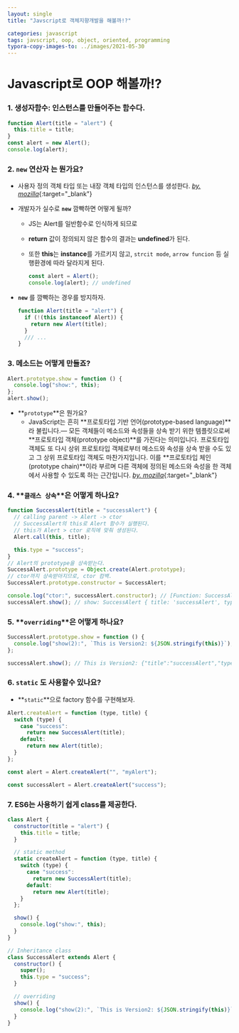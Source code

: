 ```yaml
---
layout: single
title: "Javscript로 객체지향개발을 해볼까!?"

categories: javascript
tags: javscript, oop, object, oriented, programming
typora-copy-images-to: ../images/2021-05-30
---
```




# Javascript로 OOP 해볼까!?



### 1. 생성자함수: 인스턴스를 만들어주는 함수다.

```javascript
function Alert(title = "alert") {
  this.title = title;
}
const alert = new Alert();
console.log(alert);
```



### 2. **`new` 연산자** 는 뭔가요?

- 사용자 정의 객체 타입 또는 내장 객체 타입의 인스턴스를 생성한다. [_by. mozilla_](https://developer.mozilla.org/ko/docs/Web/JavaScript/Reference/Operators/new){:target="_blank"}

- 개발자가 실수로 **`new`** 깜빡하면 어떻게 될까?

  - JS는 Alert를 일반함수로 인식하게 되므로

  - **return** 값이 정의되지 않은 함수의 결과는 **undefined**가 된다.

  - 또한 **this**는 **instance**를 가르키지 않고, `strcit mode`, `arrow funcion` 등 실행환경에 따라 달라지게 된다.

    ```javascript
    const alert = Alert();
    console.log(alert); // undefined
    ```

- **`new`** 를 깜빡하는 경우를 방지하자.

  ```javascript
  function Alert(title = "alert") {
    if (!(this instanceof Alert)) {
      return new Alert(title);
    }
    /// ...
  }
  ```



### 3. 메소드는 어떻게 만들죠?

```javascript
Alert.prototype.show = function () {
  console.log("show:", this);
};
alert.show();
```

- **`prototype`**은 뭔가요?
  - JavaScript는 흔히 **프로토타입 기반 언어(prototype-based language)**라 불립니다.— 모든 객체들이 메소드와 속성들을 상속 받기 위한 템플릿으로써 **프로토타입 객체(prototype object)**를 가진다는 의미입니다. 프로토타입 객체도 또 다시 상위 프로토타입 객체로부터 메소드와 속성을 상속 받을 수도 있고 그 상위 프로토타입 객체도 마찬가지입니다. 이를 **프로토타입 체인(prototype chain)**이라 부르며 다른 객체에 정의된 메소드와 속성을 한 객체에서 사용할 수 있도록 하는 근간입니다. [_by. mozilla_](https://developer.mozilla.org/ko/docs/Learn/JavaScript/Objects/Object_prototypes){:target="_blank"}



### 4. **`클래스 상속`**은 어떻게 하나요?

```javascript
function SuccessAlert(title = "successAlert") {
  // calling parent -> Alert -> ctor
  // SuccessAlert의 this로 Alert 함수가 실행된다.
  // this가 Alert > ctor 로직에 맞춰 생성된다.
  Alert.call(this, title);

  this.type = "success";
}
// Alert의 prototype을 상속받는다.
SuccessAlert.prototype = Object.create(Alert.prototype);
// ctor까지 상속받아지므로, ctor 컴백.
SuccessAlert.prototype.constructor = SuccessAlert;

console.log("ctor:", successAlert.constructor); // [Function: SuccessAlert]
successAlert.show(); // show: SuccessAlert { title: 'successAlert', type: 'success' }
```



### 5. **`overriding`**은 어떻게 하나요?

```javascript
SuccessAlert.prototype.show = function () {
  console.log("show(2):", `This is Version2: ${JSON.stringify(this)}`);
};

successAlert.show(); // This is Version2: {"title":"successAlert","type":"success"}
```



### 6. **`static`** 도 사용할수 있나요?

- **`static`**으로 factory 함수를 구현해보자.

```javascript
Alert.createAlert = function (type, title) {
  switch (type) {
    case "success":
      return new SuccessAlert(title);
    default:
      return new Alert(title);
  }
};

const alert = Alert.createAlert("", "myAlert");

const successAlert = Alert.createAlert("success");
```



### 7. ES6는 사용하기 쉽게 class를 제공한다.

```javascript
class Alert {
  constructor(title = "alert") {
    this.title = title;
  }

  // static method
  static createAlert = function (type, title) {
    switch (type) {
      case "success":
        return new SuccessAlert(title);
      default:
        return new Alert(title);
    }
  };

  show() {
    console.log("show:", this);
  }
}

// Inheritance class
class SuccessAlert extends Alert {
  constructor() {
    super();
    this.type = "success";
  }

  // overriding
  show() {
    console.log("show(2):", `This is Version2: ${JSON.stringify(this)}`);
  }
}
```
